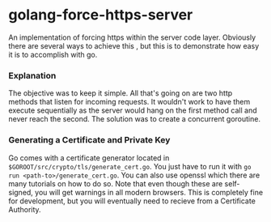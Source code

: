 # golang-force-https-server
An implementation of forcing https within the server code layer. Obviously there are several ways to achieve this
, but this is to demonstrate how easy it is to accomplish with go.

### Explanation
The objective was to keep it simple. All that's going on are two http methods that listen for incoming requests. It
wouldn't work to have them execute sequentially as the server would hang on the first method call and never reach the
second. The solution was to create a concurrent goroutine.

### Generating a Certificate and Private Key
Go comes with a certificate generator located in `$GOROOT/src/crypto/tls/generate_cert.go`. You just have to run it
with `go run <path-to>/generate_cert.go`. You can also use openssl which there are many tutorials on how to do so. Note
that even though these are self-signed, you will get warnings in all modern browsers. This is completely fine for
development, but you will eventually need to recieve from a Certificate Authority.
